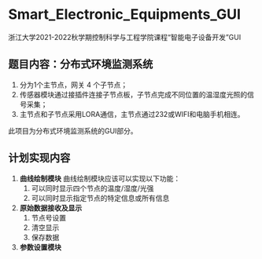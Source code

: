 # Smart_Electronic_Equipments_GUI

浙江大学2021-2022秋学期控制科学与工程学院课程“智能电子设备开发”GUI

## 题目内容：分布式环境监测系统

1. 分为1个主节点，网关 4 个子节点；
2. 传感器模块通过接插件连接子节点板，子节点完成不同位置的温湿度光照的信号采集；
3. 主节点和子节点采用LORA通信，主节点通过232或WIFI和电脑手机相连。

此项目为分布式环境监测系统的GUI部分。

## 计划实现内容

1. **曲线绘制模块**
   曲线绘制模块应该可以实现以下功能：
   1. 可以同时显示四个节点的温度/湿度/光强
   2. 可以同时显示指定节点的特定信息或所有信息
2. **原始数据接收及显示**
   1. 节点号设置
   2. 清空显示
   3. 保存数据
3. **参数设置模块**